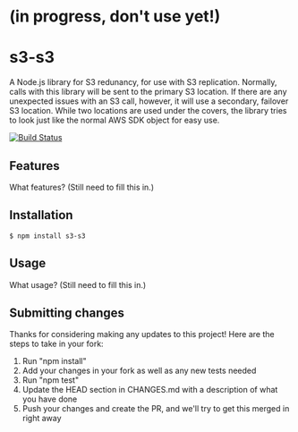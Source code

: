 # (in progress, don't use yet!)

# s3-s3

A Node.js library for S3 redunancy, for use with S3 replication.  Normally, calls with this library will be sent to the primary S3 location.  If there are any unexpected issues with an S3 call, however, it will use a secondary, failover S3 location.  While two locations are used under the covers, the library tries to look just like the normal AWS SDK object for easy use.

[![Build Status](https://secure.travis-ci.org/brightcove/s3-s3.png?branch=master)](http://travis-ci.org/brightcove/s3-s3)

## Features

What features?  (Still need to fill this in.)

## Installation

```
$ npm install s3-s3
```

## Usage

What usage?  (Still need to fill this in.)

## Submitting changes

Thanks for considering making any updates to this project!  Here are the steps to take in your fork:

1. Run "npm install"
2. Add your changes in your fork as well as any new tests needed
3. Run "npm test"
4. Update the HEAD section in CHANGES.md with a description of what you have done
5. Push your changes and create the PR, and we'll try to get this merged in right away

